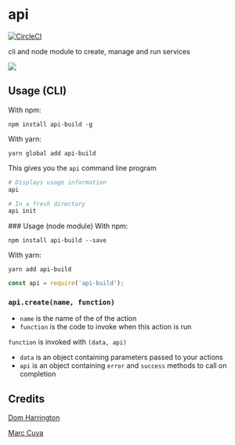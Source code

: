 # api
[![CircleCI](https://circleci.com/gh/readmeio/api-build.svg?style=shield&circle-token=98043ed3103dabae88fdfed5275742eff4d2df9c)](https://circleci.com/gh/readmeio/api-build)

cli and node module to create, manage and run services

[![](https://d3vv6lp55qjaqc.cloudfront.net/items/1M3C3j0I0s0j3T362344/Untitled-2.png)](https://readme.io)

## Usage (CLI)
With npm:
```
npm install api-build -g
```

With yarn:
```
yarn global add api-build
```

This gives you the `api` command line program

```sh
# Displays usage information
api 

# In a fresh directory
api init
```

### Usage (node module)
With npm:
```
npm install api-build --save
```

With yarn:
```
yarn add api-build
```

```js
const api = require('api-build');
```

### `api.create(name, function)`

- `name` is the name of the of the action
- `function` is the code to invoke when this action is run

`function` is invoked with `(data, api)`

- `data` is an object containing parameters passed to your actions
- `api` is an object containing `error` and `success` methods to call on completion

## Credits
[Dom Harrington](https://github.com/domharrington)

[Marc Cuva](https://github.com/mjcuva)
